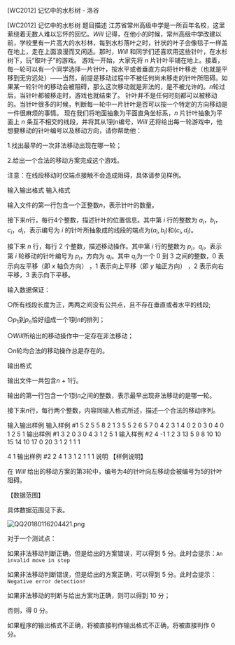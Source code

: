 



[WC2012] 记忆中的水杉树 - 洛谷














[WC2012] 记忆中的水杉树
题目描述
江苏省常州高级中学是一所百年名校，这里萦绕着无数人难以忘怀的回忆。$Will$ 记得，在他小的时候，常州高级中学改建以前，学校里有一片高大的水杉林，每到水杉落叶之时，针状的叶子会像毯子一样盖在地上，走在上面浪漫而又闲适。那时，$Will$ 和同学们还喜欢用这些针叶，在水杉树下，玩“取叶子”的游戏。 游戏一开始，大家先将 $n$ 片针叶平铺在地上。接着，每一轮可以有一个同学选择一片针叶，按水平或者垂直方向将针叶移走（也就是平移到无穷远处）——当然，前提是移动过程中不被任何尚未移走的针叶所阻碍。如果某一轮针叶的移动会被阻碍，那么这次移动就是非法的，是不被允许的。$n$轮过后，当针叶都被移走时，游戏也就结束了。 针叶并不是任何时刻都可以被移动的。当针叶很多的时候，判断每一轮中一片针叶是否可以按一个特定的方向移动是一件很麻烦的事情。 现在我们将地面抽象为平面直角坐标系，$n$ 片针叶抽象为平面上 $n$ 条互不相交的线段，并将其从$1$到$n$编号，$Will$ 还将给出每一轮游戏中，他想要移动的针叶编号以及移动方向，请你帮助他：

$1$.找出最早的一次非法移动出现在哪一轮；

$2$.给出一个合法的移动方案完成这个游戏。

注意：在线段移动时仅端点接触不会造成阻碍，具体请参见样例。

输入输出格式
输入格式

输入文件的第一行包含一个正整数$n$，表示针叶的数量。

接下来$n$行，每行$4$个整数，描述针叶的位置信息。其中第 $i$ 行的整数为 $a_i$，$b_i$，$c_i$，$d_i$，表示编号为 $i$ 的针叶所抽象成的线段的端点为$(a_i, b_i)$和$(c_i, d_i)$。

接下来 $n$ 行，每行 $2$ 个整数，描述移动操作。其中第 $i$ 行的整数为 $p_i$，$q_i$，表示第 $i$ 轮移动的针叶编号为 $p_i$，方向为 $q_i$。其中 $q_i$为一个 $0$ 到 $3$ 之间的整数，$0$ 表示向左平移（即 $x$ 轴负方向） ，$1$ 表示向上平移（即 $y$ 轴正方向） ，$2$ 表示向右平移，$3$ 表示向下平移。

输入数据保证：

○所有线段长度为正，两两之间没有公共点，且不存在垂直或者水平的线段;

○$p_1$到$p_n$恰好组成一个$1$到$n$的排列；

○$Will$所给出的移动操作中一定存在非法移动；

○$n$轮均合法的移动操作总是存在的。

输出格式

输出文件一共包含$n$ + $1$行。

输出的第一行包含一个$1$到$n$之间的整数，表示最早出现非法移动的是哪一轮。

接下来$n$行，每行两个整数，内容同输入格式所述，描述一个合法的移动序列。

输入输出样例
输入样例 #1
5 
2 5 5 8 
2 1 3 5 
5 2 6 5 
7 0 4 2 
3 1 4 0 
2 0 
3 0 
4 0 
1 2 
5 1 
输出样例 #1
3 
2 0 
3 0 
4 3 
1 2 
5 1 
输入样例 #2
4
-1 1 2 3
13 5 9 8
10 10 15 14
10 17 0 20
3 1
2 1
1 1

4 1
输出样例 #2
2
4 1
3 1
2 1
1 1
说明
【样例说明】

在 $Will$ 给出的移动方案的第$3$轮中，编号为$4$的针叶向左移动会被编号为$5$的针叶阻碍。

【数据范围】

具体数据范围见下表。

![QQ20180116204421.png](https://www.z4a.net/images/2018/01/16/QQ20180116204421.png)

对于一个测试点：

如果非法移动判断正确，但是给出的方案错误，可以得到 $5$ 分。此时会提示：`An invalid move in step`

如果非法移动判断错误，但是给出的方案正确，可以得到 $5$ 分。此时会提示：`Negative error detection!`

如果非法移动的判断与给出方案均正确，则可以得到 $10$ 分；

否则，得 $0$ 分。

 如果程序的输出格式不正确，将被直接判作输出格式不正确，将被直接判作 $0$ 分。







